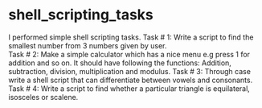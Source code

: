 # shell_scripting_tasks
I performed simple shell scripting tasks.
Task # 1: Write a script to find the smallest number from 3 numbers given by user.  
Task # 2: Make a simple calculator which has a nice menu e.g press 1 for addition and so on. 
It should have following the functions: Addition, subtraction, division, multiplication and modulus. 
Task # 3: Through case write a shell script that can differentiate between vowels and consonants. 
Task # 4: Write a script to find whether a particular triangle is equilateral, isosceles or scalene.
